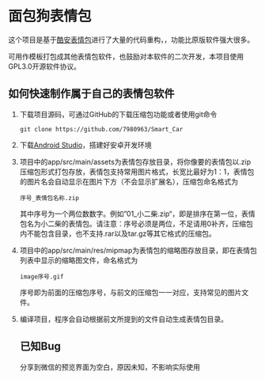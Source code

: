 # 面包狗表情包

这个项目是基于[酷安表情包](https://github.com/gddhy/coolapk-emotion)进行了大量的代码重构，，功能比原版软件强大很多。

可用作模板打包成其他表情包软件，也鼓励对本软件的二次开发，本项目使用GPL3.0开源软件协议。

## 如何快速制作属于自己的表情包软件

1. 下载项目源码，可通过GitHub的下载压缩包功能或者使用git命令

   ```
   git clone https://github.com/7980963/Smart_Car
   ```
2. 下载[Android Studio](https://developer.android.google.cn/studio/)，搭建好安卓开发环境
3. 项目中的app/src/main/assets为表情包存放目录，将你像要的表情包以.zip压缩包形式打包存放，表情包支持常用图片格式，长宽比最好为1：1，表情包的图片名会自动显示在图片下方（不会显示扩展名），压缩包命名格式为

   ```
   序号_表情包名称.zip
   ```
   其中序号为一个两位数数字。例如”01_小二柴.zip“，即是排序在第一位，表情包名为小二柴的表情包。请注意：序号必须是两位，不足请用0补齐，压缩包内不能包含目录，也不支持.rar以及tar.gz等其它格式的压缩包。
4. 项目中的app/src/main/res/mipmap为表情包的缩略图存放目录，即在表情包列表中显示的缩略图文件，命名格式为

   ```
   image序号.gif
   ```
   序号即为前面的压缩包序号，与前文的压缩包一一对应，支持常见的图片文件。
5. 编译项目，程序会自动根据前文所提到的文件自动生成表情包目录。

   ## 已知Bug

   分享到微信的预览界面为空白，原因未知，不影响实际使用
